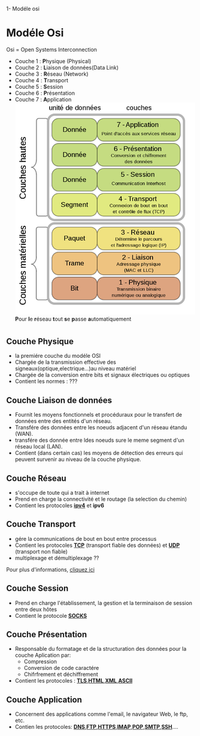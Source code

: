 1- Modéle osi

# Modéle Osi
Osi $=$ Open Systems Interconnection
* Couche 1 : **P**hysique (Physical)
* Couche 2 : **L**iaison de données(Data Link)
* Couche 3 : **R**éseau (Network)
* Couche 4 : **T**ransport
* Couche 5 : **S**ession
* Couche 6 : **P**résentation
* Couche 7 : **A**pplication
![288bbb9497391161e69370c90e7fd539.png](../_resources/d1b0a9bddd3b4f6695f145c61f5a7902.png)
**P**our **l**e **r**éseau **t**out **s**e **p**asse **a**utomatiquement

#
## Couche Physique
* la premiére couche du modéle OSI
* Chargée de la transmission effective des signeaux(optique,electrique...)au niveau matériel
* Chargée de la conversion entre bits et signaux électriques ou optiques
* Contient les normes : ???
## Couche Liaison de données
* Fournit les moyens fonctionnels et procéduraux pour le transfert de données entre des entités d'un réseau.
* Transfére des données entre les noeuds adjacent d'un réseau étandu (WAN).
* transfére des donnée entre ldes noeuds sure le meme segment d'un réseau local (LAN).
* Contient (dans certain cas) les moyens de détection des erreurs qui peuvent survenir au niveau de la couche physique.
## Couche Réseau
* s'occupe de toute qui a trait à internet
* Prend en charge la connectivité et le routage (la selection du chemin)
* Contient les protocoles **[ipv4](https://fr.wikipedia.org/wiki/IPv4)** et **ipv6**
## Couche Transport
* gére la communications de bout en bout entre processus
* Contient les protocoles **[TCP](https://fr.wikipedia.org/wiki/Transmission_Control_Protocol)** (transport fiable des données) et **[UDP](https://fr.wikipedia.org/wiki/User_Datagram_Protocol)** (transport non fiable)
* multiplexage et démultiplexage ??

Pour plus d'informations, [cliquez ici](https://www.youtube.com/watch?v=o6xGf7uJ-j4)
## Couche Session

* Prend en charge l'établissement, la gestion et la terminaison de session entre deux hôtes
* Contient le protocole **[SOCKS](https://fr.wikipedia.org/wiki/SOCKS)**

## Couche Présentation
* Responsable du formatage et de la structuration des données pour la couche Aplication par:
	* Compression
	* Conversion de code caractére
	* Chifrfrement et déchiffrement
* Contient les protocoles : **[TLS](https://fr.wikipedia.org/wiki/Transport_Layer_Security)**,**[HTML](https://fr.wikipedia.org/wiki/HyperText_Markup_Language)**,**[XML](https://fr.wikipedia.org/wiki/EXtensible_Markup_Language)**,**[ASCII](https://fr.wikipedia.org/wiki/American_Standard_Code_for_Information_Interchange)**
## Couche Application
* Concernent des applications comme l'email, le navigateur Web, le ftp, etc.
* Contien les protocoles: **[DNS](https://fr.wikipedia.org/wiki/Domain_Name_System)**,**[FTP](https://fr.wikipedia.org/wiki/File_Transfer_Protocol)**,**[HTTPS](https://fr.wikipedia.org/wiki/Hypertext_Transfer_Protocol_Secure)**,**[IMAP](https://fr.wikipedia.org/wiki/Internet_Message_Access_Protocol)**,**[POP](https://fr.wikipedia.org/wiki/Post_Office_Protocol)**,**[SMTP](https://fr.wikipedia.org/wiki/Simple_Mail_Transfer_Protocol)**,**[SSH](https://fr.wikipedia.org/wiki/Secure_Shell)**....